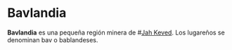 # Bavlandia

**Bavlandia** es una pequeña región minera de #[Jah Keved](locations/jah-keved). Los lugareños se denominan bav o bablandeses.
